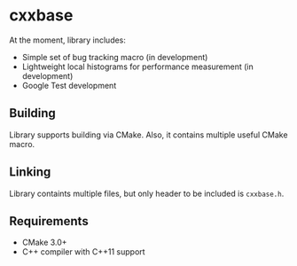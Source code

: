 # cxxbase

At the moment, library includes:
* Simple set of bug tracking macro (in development)
* Lightweight local histograms for performance measurement (in development)
* Google Test development

## Building
Library supports building via CMake. Also, it contains multiple useful CMake macro.

## Linking
Library containts multiple files, but only header to be included is `cxxbase.h`.

## Requirements
* CMake 3.0+
* C++ compiler with C++11 support
